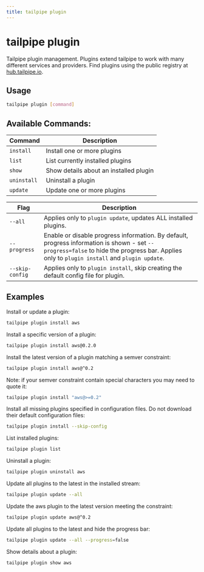```yaml
---
title: tailpipe plugin
---
```


# tailpipe plugin

Tailpipe plugin management. Plugins extend tailpipe to work with many different services and providers. Find plugins using the public registry at [hub.tailpipe.io](https://hub.tailpipe.io).


## Usage
```bash
tailpipe plugin [command]
```

## Available Commands:

| Command | Description
|-|-
| `install`     | Install one or more plugins
| `list`        | List currently installed plugins
| `show`        | Show details about an installed plugin
| `uninstall`   | Uninstall a plugin
| `update`     | Update one or more plugins



| Flag | Description
|--|--
| `--all`            | Applies only to `plugin update`, updates ALL installed plugins. 
| `--progress`       | Enable or disable progress information. By default, progress information is shown - set `--progress=false` to hide the progress bar. Applies only to `plugin install` and `plugin update`. 
| `--skip-config`    | Applies only to `plugin install`, skip creating the default config file for plugin. 


## Examples

Install or update a plugin:
```bash
tailpipe plugin install aws
```

Install a specific version of a plugin:
```bash
tailpipe plugin install aws@0.2.0
```

Install the latest version of a plugin matching a semver constraint:
```bash
tailpipe plugin install aws@^0.2
```

Note: if your semver constraint contain special characters you may need to quote it:
```bash
tailpipe plugin install "aws@>=0.2"
```

Install all missing plugins specified in configuration files. Do not download their default configuration files:

```bash
tailpipe plugin install --skip-config
```

List installed plugins:
```bash
tailpipe plugin list
```

Uninstall a plugin:
```bash
tailpipe plugin uninstall aws
```

Update all plugins to the latest in the installed stream:
```bash
tailpipe plugin update --all
```

Update the aws plugin to the latest version meeting the constraint:
```bash
tailpipe plugin update aws@^0.2
```

Update all plugins to the latest and hide the progress bar:
```bash
tailpipe plugin update --all --progress=false
```

Show details about a plugin:
```bash
tailpipe plugin show aws
```
